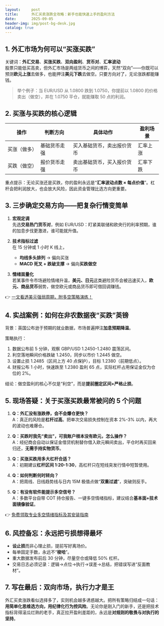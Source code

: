 ```yaml
---
layout:     post
title:      外汇买卖涨跌全攻略：新手也能快速上手的盈利方法
date:       2025-09-05
header-img: img/post-bg-desk.jpg
catalog: true
---
```


## 1. 外汇市场为何可以“买涨买跌”  

关键词：**外汇交易**、**买涨买跌**、**双向盈利**、**货币对**、**汇率波动**  
股票只能低买高卖，但外汇市场是两组货币之间的博弈，天然“双向”——你既可以预测**欧元上涨**去做多，也能押注**美元下跌**去做空。只要方向对了，无论涨跌都能赚钱。

> 举个例子：当 EUR/USD 从 1.0800 跌到 1.0750，你提前以 1.0800 的价格卖出（做空），并在 1.0750 平仓，就能赚取 50 点的利润。

## 2. 买涨与买跌的核心逻辑  

| 操作 | 判断方向 | 具体动作 | 盈利场景 |
| --- | --- | --- | --- |
| 买涨（做多） | 基础货币走强 | 买入基础货币，卖出报价货币 | 汇率上涨 |
| 买跌（做空） | 报价货币走强 | 卖出基础货币，买入报价货币 | 汇率下跌 |

重点提示：无论买涨还是买跌，你的盈利永远是“**汇率波动点数 × 每点价值**”。杠杆会把利润放大，也会放大风险，因此资金管理比选方向更重要。

## 3. 三步确定交易方向——把复杂行情变简单  

1. **宏观定调**  
   先选**交易热门货币对**，例如 EUR/USD：盯紧美联储和欧央行的利率预期，谁的加息步伐更激进，谁可能就升值。

2. **技术指标过滤**  
   在 15 分钟或 1 小时 K 线上，  
   - **均线多头排列** → 偏向买涨  
   - **MACD 死叉 + 跌破支撑** → 偏向**买跌做空**

3. **情绪面量化**  
   若某事件令市场避险情绪升温，**美元、日元**这类避险货币会被迅速买入，**欧元、商品货币**弱势，做空欧元或商品货币即可借回调赚钱。

👉 [一文看透美元强弱周期，附多空策略演练！](https://okxdog.com/)

## 4. 实战案例：如何在非农数据夜“买跌”英镑  

背景：英国公布逊于预期的就业数据，市场普遍押注**加息预期降温**。  

策略执行：  
1. 数据公布前 5 分钟，观察 GBP/USD 1.2450-1.2480 震荡区间。  
2. 利空落地瞬间价格跌破 1.2450，同步以市价 1.2445 做空。  
3. 设置止损 1.2485（区间上方 40 点保护），目标 1.2380（前期低点）。  
4. 财报公布 1 小时，快速跌至 1.2380 盈利 65 点，实际杠杆占用保证金仅为仓位的 2%。

结论：做空盈利的核心不仅是“利空”，而是**提前圈定区间+严格止损**。

## 5. 现场答疑：关于买涨买跌最常被问的 5 个问题  

1. **Q：外汇没有涨跌停，会不会爆仓更快？**  
   A：真正的风险是**杠杆过高**。把单次交易损失控制在资本 2%-3% 以内，再大的波动也难爆仓。

2. **Q：买跌时我先“卖出”，可我账户根本没有欧元，怎么操作？**  
   A：经纪商会自动以保证金借贷机制替你借入欧元瞬间卖出，平仓时再买回来归还，**无需手持实物货币**。

3. **Q：买涨买跌用多大杠杆合适？**  
   A：初期建议**杠杆区间 1:20-1:30**，高杠杆只在短线突发行情中短暂使用。

4. **Q：如何判断何时转向？**  
   A：把周线、日线趋势线与日内 15M 极值点做“**双重过滤**”，突破则反手。

5. **Q：有没有软件能提示多空信号？**  
   A：多数平台自带 COT 持仓报告、一键多空情绪指标，建议结合**基本面+技术面镜像验证**。

👉 [免费领取专业多空情绪指标及其安装指南](https://okxdog.com/)

## 6. 风控备忘：永远把亏损想得最坏  

- **设止损**而非心理止损，提前写好离场价。  
- 每单固定手数，永远不“**梭哈**”。  
- 重大数据发布前后 30 分钟，尽量空仓或降低 50% 杠杆。  
- 交易日志必须记录：逻辑→点位→执行→误差→总结，把错误写进“反面教材”。  

## 7. 写在最后：双向市场，执行力才是王  

外汇买卖涨跌看似选择多了，实则机会越多诱惑越大。把所有策略归结成一句话：**用简单化思维选方向，用纪律化行为控风险**。无论你是刚入门的新手，还是把技术指标背得滚瓜烂熟的老手，真正拉开盈利差距的，永远是**对规则的敬畏与对执行的坚持**。